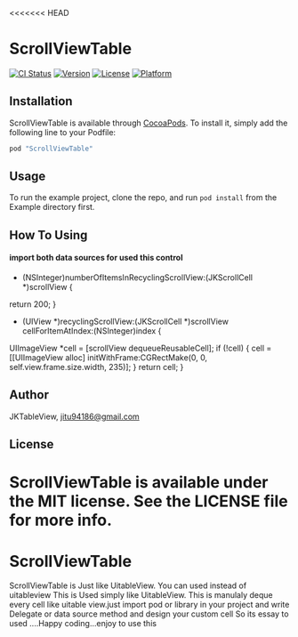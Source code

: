 <<<<<<< HEAD
# ScrollViewTable

[![CI Status](http://img.shields.io/travis/JKTableView/ScrollViewTable.svg?style=flat)](https://travis-ci.org/JKTableView/ScrollViewTable)
[![Version](https://img.shields.io/cocoapods/v/ScrollViewTable.svg?style=flat)](http://cocoapods.org/pods/ScrollViewTable)
[![License](https://img.shields.io/cocoapods/l/ScrollViewTable.svg?style=flat)](http://cocoapods.org/pods/ScrollViewTable)
[![Platform](https://img.shields.io/cocoapods/p/ScrollViewTable.svg?style=flat)](http://cocoapods.org/pods/ScrollViewTable)



## Installation

ScrollViewTable is available through [CocoaPods](http://cocoapods.org). To install
it, simply add the following line to your Podfile:

```ruby
pod "ScrollViewTable"
```
## Usage

To run the example project, clone the repo, and run `pod install` from the Example directory first.

## How To Using
#### import both data sources for used this control 
- (NSInteger)numberOfItemsInRecyclingScrollView:(JKScrollCell *)scrollView {

return 200;
}


- (UIView *)recyclingScrollView:(JKScrollCell *)scrollView
cellForItemAtIndex:(NSInteger)index {

UIImageView *cell = [scrollView dequeueReusableCell];
if (!cell) {
cell = [[UIImageView alloc] initWithFrame:CGRectMake(0, 0, self.view.frame.size.width, 235)];
}
return cell;
}


## Author

JKTableView, jitu94186@gmail.com

## License

ScrollViewTable is available under the MIT license. See the LICENSE file for more info.
=======
# ScrollViewTable

 ScrollViewTable is Just like UitableView. You can used instead of uitableview This is Used simply like UitableView. This is manulaly deque every cell like uitable view.just import pod or library in your project and write Delegate or data source method and design your custom cell So its essay to used ....Happy coding...enjoy to use this
